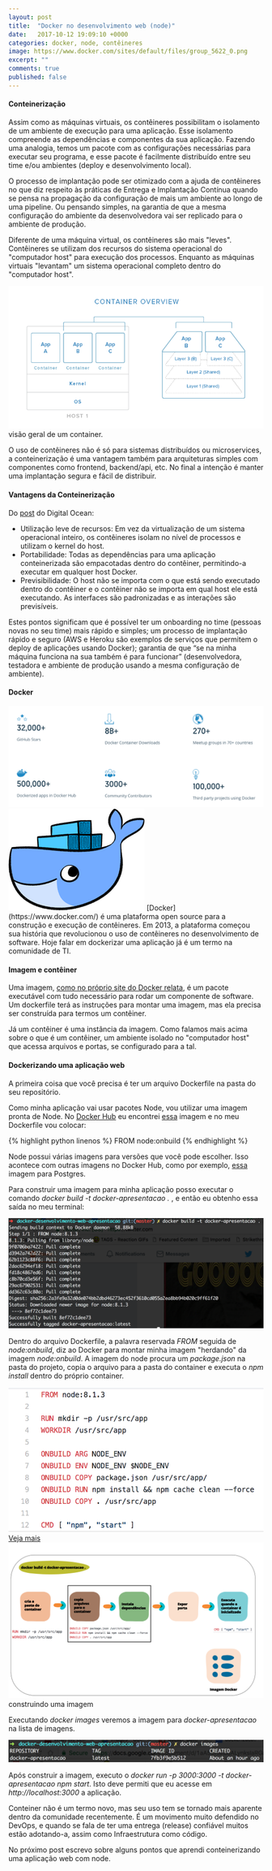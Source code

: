 ```yaml
---
layout: post
title:  "Docker no desenvolvimento web (node)"
date:   2017-10-12 19:09:10 +0000
categories: docker, node, contêineres
image: https://www.docker.com/sites/default/files/group_5622_0.png
excerpt: ""
comments: true
published: false
---
```

#### Conteinerização

Assim como as máquinas virtuais, os contêineres possibilitam o isolamento de um ambiente de execução para uma aplicação.
Esse isolamento compreende as dependências e componentes da sua aplicação. Fazendo uma analogia, temos um pacote com as configurações necessárias para executar seu programa, e esse pacote é facilmente distribuído entre seu time e/ou ambientes (deploy e desenvolvimento local).

O processo de implantação pode ser otimizado com a ajuda de contêineres no que diz respeito às práticas de Entrega e Implantação Contínua quando se pensa na propagação da configuração de mais um ambiente ao longo de uma pipeline. Ou pensando simples, na garantia de que a mesma configuração do ambiente da desenvolvedora vai ser replicado para o ambiente de produção.

Diferente de uma máquina virtual, os contêineres são mais "leves". Contêineres se utilizam dos recursos do sistema operacional do "computador host" para execução dos processos. Enquanto as máquinas virtuais "levantam" um sistema operacional completo dentro do "computador host".

<img class="img-normal" src="/assets/images/docker-desenvolvimento-web/Container-Overview.png" />
<div class="img-descricao"> visão geral de um container.</div>

O uso de contêineres não é só para sistemas distribuídos ou microservices, a conteinerização é uma vantagem também para arquiteturas simples com componentes como frontend, backend/api, etc. No final a intenção é manter uma implantação segura e fácil de distribuir.

#### Vantagens da Conteinerização

Do [post](https://www.digitalocean.com/community/tutorials/o-ecossistema-do-docker-uma-introducao-aos-componentes-comuns-pt) do Digital Ocean:

* Utilização leve de recursos: Em vez da virtualização de um sistema operacional inteiro, os contêineres isolam no nível de processos e utilizam o kernel do host.
* Portabilidade: Todas as dependências para uma aplicação conteinerizada são empacotadas dentro do contêiner, permitindo-a executar em qualquer host Docker.
* Previsibilidade: O host não se importa com o que está sendo executado dentro do contêiner e o contêiner não se importa em qual host ele está executando. As interfaces são padronizadas e as interações são previsíveis.


Estes pontos significam que é possível ter um onboarding no time (pessoas novas no seu time) mais rápido e simples; um processo de implantação rápido e seguro (AWS e Heroku são exemplos de serviços que permitem o deploy de aplicações usando Docker); garantia de que “se na minha máquina funciona na sua também é para funcionar” (desenvolvedora, testadora e ambiente de produção usando a mesma configuração de ambiente).


#### Docker
<img class="img-post" src="/assets/images/docker-desenvolvimento-web/dados-docker.png" />

<img class="img-pequena-esquerda" src="/assets/images/docker-desenvolvimento-web/docker-logo.png" />
[Docker](https://www.docker.com/) é uma plataforma open source para a construção e execução de contêineres. Em 2013, a plataforma começou sua história que revolucionou o uso de contêineres no desenvolvimento de software. Hoje falar em dockerizar uma aplicação já é um termo na comunidade de TI.

#### Imagem e contêiner

Uma imagem, [como no próprio site do Docker relata](https://docs.docker.com/get-started/#a-brief-explanation-of-containers), é um pacote executável com tudo necessário para rodar um componente de software. Um dockerfile terá as instruções para montar uma imagem, mas ela precisa ser construída para termos um contêiner.

Já um contêiner é uma instância da imagem. Como falamos mais acima sobre o que é um contêiner, um ambiente isolado no "computador host" que acessa arquivos e portas, se configurado para a tal.

#### Dockerizando uma aplicação web
A primeira coisa que você precisa é ter um arquivo Dockerfile na pasta do seu repositório.

Como minha aplicação vai usar pacotes Node, vou utilizar uma imagem pronta de Node. No [Docker Hub](https://hub.docker.com/) eu encontrei [essa](https://hub.docker.com/_/node/) imagem e no meu Dockerfile vou colocar:

{% highlight python linenos %}
FROM node:onbuild
{% endhighlight %}

Node possui várias imagens para versões que você pode escolher. Isso acontece com outras imagens no Docker Hub, como por exemplo, [essa](https://hub.docker.com/_/postgres/) imagem para Postgres.

Para construir uma imagem para minha aplicação posso executar o comando <i>docker build -t docker-apresentacao . </i>, e então eu obtenho essa saída no meu terminal:

<img class="img-normal" src="/assets/images/docker-desenvolvimento-web/saida-docker-build-from.png" />

Dentro do arquivo Dockerfile, a palavra reservada <i>FROM</i> seguida de <i>node:onbuild</i>, diz ao Docker para montar minha imagem "herdando" da imagem <i>node:onbuild</i>. A imagem do node procura um <i>package.json</i> na pasta do projeto, copia o arquivo para a pasta do container e executa o <i>npm install</i> dentro do próprio container.

<img class="img-normal" src="/assets/images/docker-desenvolvimento-web/dockerfile-node-onbuild.png" />
<div class="img-descricao"><a href="https://github.com/nodejs/docker-node/blob/15d780e932fc8cd4a145a36cff405610c8c71b0c/8.7/onbuild/Dockerfile">Veja mais</a></div>

<img class="img-post" src="/assets/images/docker-desenvolvimento-web/docker-build-image-diagram.png" />
<div class="img-descricao">construindo uma imagem</div>

Executando <i>docker images</i> veremos a imagem para <i>docker-apresentacao</i> na lista de imagens.

<img class="img-post" src="/assets/images/docker-desenvolvimento-web/saida-docker-images.png" />

Após construir a imagem, executo o <i>docker run -p 3000:3000 -t docker-apresentacao npm start</i>. Isto deve permiti que eu acesse em <i>http://localhost:3000</i> a aplicação.

Conteiner não é um termo novo, mas seu uso tem se tornado mais aparente dentro da comunidade recentemente.
É um movimento muito defendido no DevOps, e quando se fala de ter uma entrega (release) confiável muitos estão adotando-a, assim como Infraestrutura como código.

No próximo post escrevo sobre alguns pontos que aprendi conteinerizando uma aplicação web com node.
